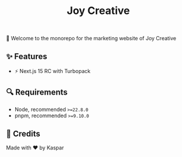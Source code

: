 <h1 align="center">Joy Creative</h1>
<p align="center">
  <img alt="" src="https://img.shields.io/badge/Next.js-000000.svg?style=for-the-badge&logo=Next.js&labelColor=000">
  <img alt="" src="https://img.shields.io/github/languages/top/kasparnau/joycreative.io?style=for-the-badge&labelColor=000">
  <img alt="" src="https://img.shields.io/github/license/kasparnau/joycreative.io?style=for-the-badge&labelColor=000">
</p>

👋 Welcome to the monorepo for the marketing website of Joy Creative

## ✨ Features

- ⚡️ Next.js 15 RC with Turbopack

## 🔍 Requirements

- Node, recommended `>=22.8.0`
- pnpm, recommended `>=9.10.0`

## 🤖 Credits

Made with ❤️ by Kaspar
